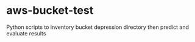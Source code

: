 # aws-bucket-test
Python scripts to inventory bucket depression directory then predict and evaluate results
